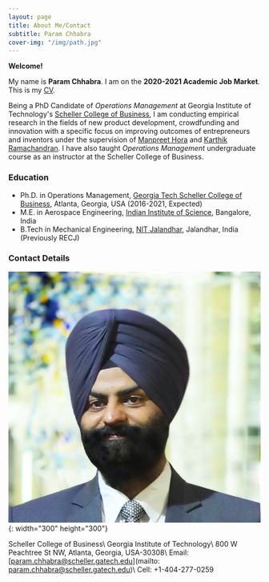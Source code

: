 ```yaml
---
layout: page
title: About Me/Contact
subtitle: Param Chhabra
cover-img: "/img/path.jpg"
---
```


**Welcome!** 

My name is **Param Chhabra**. I am on the **2020-2021 Academic Job Market**. This is my [CV](https://drive.google.com/file/d/1Fu2OzbBZbp10vbxTjxKYcSF-b2y0LDkd/view?usp=sharing).

Being a PhD Candidate of *Operations Management* at Georgia Institute of Technology's [Scheller College of Business](https://www.scheller.gatech.edu/index.html), I am conducting empirical research in the fields of new product development, crowdfunding and innovation with a specific focus on improving outcomes of entrepreneurs and inventors under the supervision of [Manpreet Hora](https://www.scheller.gatech.edu/directory/faculty/hora/index.html) and [Karthik Ramachandran](https://www.scheller.gatech.edu/directory/faculty/ramachandran/index.html). I have also taught *Operations Management* undergraduate course as an instructor at the Scheller College of Business.

### Education
* Ph.D. in Operations Management, [Georgia Tech Scheller College of Business](https://www.scheller.gatech.edu/index.html), Atlanta, Georgia, USA (2016-2021, Expected)
* M.E. in Aerospace Engineering, [Indian Institute of Science](https://www.iisc.ac.in/), Bangalore, India
* B.Tech in Mechanical Engineering, [NIT Jalandhar](https://www.nitj.ac.in/), Jalandhar, India (Previously RECJ)

### Contact Details
![Param](img/squaremug.png){: width="300" height="300"}

Scheller College of Business\\
Georgia Institute of Technology\\
800 W Peachtree St NW, Atlanta, Georgia, USA-30308\\
Email: [param.chhabra@scheller.gatech.edu](mailto: param.chhabra@scheller.gatech.edu)\\
Cell: +1-404-277-0259
